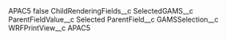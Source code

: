 <?xml version="1.0" encoding="UTF-8"?>
<CustomMetadata xmlns="http://soap.sforce.com/2006/04/metadata" xmlns:xsi="http://www.w3.org/2001/XMLSchema-instance" xmlns:xsd="http://www.w3.org/2001/XMLSchema">
    <label>APAC5</label>
    <protected>false</protected>
    <values>
        <field>ChildRenderingFields__c</field>
        <value xsi:type="xsd:string">SelectedGAMS__c</value>
    </values>
    <values>
        <field>ParentFieldValue__c</field>
        <value xsi:type="xsd:string">Selected</value>
    </values>
    <values>
        <field>ParentField__c</field>
        <value xsi:type="xsd:string">GAMSSelection__c</value>
    </values>
    <values>
        <field>WRFPrintView__c</field>
        <value xsi:type="xsd:string">APAC5</value>
    </values>
</CustomMetadata>
